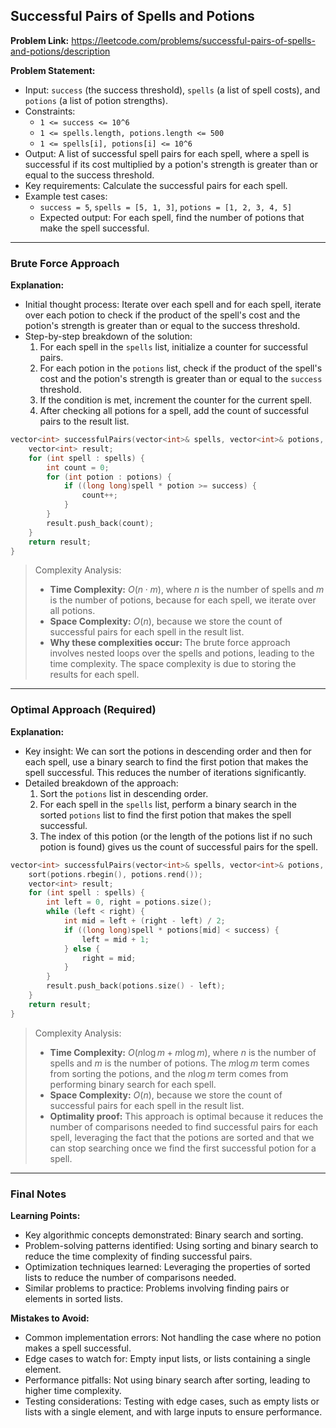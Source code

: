 ## Successful Pairs of Spells and Potions
**Problem Link:** https://leetcode.com/problems/successful-pairs-of-spells-and-potions/description

**Problem Statement:**
- Input: `success` (the success threshold), `spells` (a list of spell costs), and `potions` (a list of potion strengths).
- Constraints: 
  - `1 <= success <= 10^6`
  - `1 <= spells.length, potions.length <= 500`
  - `1 <= spells[i], potions[i] <= 10^6`
- Output: A list of successful spell pairs for each spell, where a spell is successful if its cost multiplied by a potion's strength is greater than or equal to the success threshold.
- Key requirements: Calculate the successful pairs for each spell.
- Example test cases:
  - `success = 5`, `spells = [5, 1, 3]`, `potions = [1, 2, 3, 4, 5]`
  - Expected output: For each spell, find the number of potions that make the spell successful.

---

### Brute Force Approach

**Explanation:**
- Initial thought process: Iterate over each spell and for each spell, iterate over each potion to check if the product of the spell's cost and the potion's strength is greater than or equal to the success threshold.
- Step-by-step breakdown of the solution:
  1. For each spell in the `spells` list, initialize a counter for successful pairs.
  2. For each potion in the `potions` list, check if the product of the spell's cost and the potion's strength is greater than or equal to the `success` threshold.
  3. If the condition is met, increment the counter for the current spell.
  4. After checking all potions for a spell, add the count of successful pairs to the result list.

```cpp
vector<int> successfulPairs(vector<int>& spells, vector<int>& potions, long long success) {
    vector<int> result;
    for (int spell : spells) {
        int count = 0;
        for (int potion : potions) {
            if ((long long)spell * potion >= success) {
                count++;
            }
        }
        result.push_back(count);
    }
    return result;
}
```

> Complexity Analysis:
> - **Time Complexity:** $O(n \cdot m)$, where $n$ is the number of spells and $m$ is the number of potions, because for each spell, we iterate over all potions.
> - **Space Complexity:** $O(n)$, because we store the count of successful pairs for each spell in the result list.
> - **Why these complexities occur:** The brute force approach involves nested loops over the spells and potions, leading to the time complexity. The space complexity is due to storing the results for each spell.

---

### Optimal Approach (Required)

**Explanation:**
- Key insight: We can sort the potions in descending order and then for each spell, use a binary search to find the first potion that makes the spell successful. This reduces the number of iterations significantly.
- Detailed breakdown of the approach:
  1. Sort the `potions` list in descending order.
  2. For each spell in the `spells` list, perform a binary search in the sorted `potions` list to find the first potion that makes the spell successful.
  3. The index of this potion (or the length of the potions list if no such potion is found) gives us the count of successful pairs for the spell.

```cpp
vector<int> successfulPairs(vector<int>& spells, vector<int>& potions, long long success) {
    sort(potions.rbegin(), potions.rend());
    vector<int> result;
    for (int spell : spells) {
        int left = 0, right = potions.size();
        while (left < right) {
            int mid = left + (right - left) / 2;
            if ((long long)spell * potions[mid] < success) {
                left = mid + 1;
            } else {
                right = mid;
            }
        }
        result.push_back(potions.size() - left);
    }
    return result;
}
```

> Complexity Analysis:
> - **Time Complexity:** $O(n \log m + m \log m)$, where $n$ is the number of spells and $m$ is the number of potions. The $m \log m$ term comes from sorting the potions, and the $n \log m$ term comes from performing binary search for each spell.
> - **Space Complexity:** $O(n)$, because we store the count of successful pairs for each spell in the result list.
> - **Optimality proof:** This approach is optimal because it reduces the number of comparisons needed to find successful pairs for each spell, leveraging the fact that the potions are sorted and that we can stop searching once we find the first successful potion for a spell.

---

### Final Notes

**Learning Points:**
- Key algorithmic concepts demonstrated: Binary search and sorting.
- Problem-solving patterns identified: Using sorting and binary search to reduce the time complexity of finding successful pairs.
- Optimization techniques learned: Leveraging the properties of sorted lists to reduce the number of comparisons needed.
- Similar problems to practice: Problems involving finding pairs or elements in sorted lists.

**Mistakes to Avoid:**
- Common implementation errors: Not handling the case where no potion makes a spell successful.
- Edge cases to watch for: Empty input lists, or lists containing a single element.
- Performance pitfalls: Not using binary search after sorting, leading to higher time complexity.
- Testing considerations: Testing with edge cases, such as empty lists or lists with a single element, and with large inputs to ensure performance.